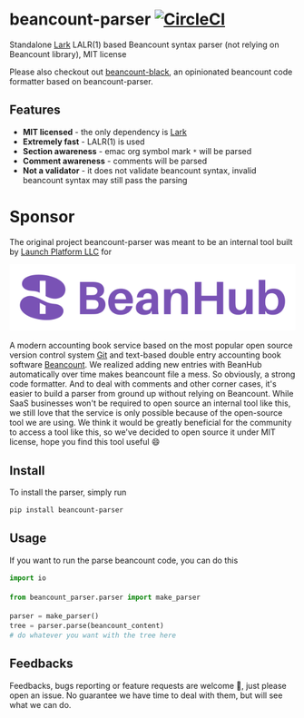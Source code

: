 # beancount-parser [![CircleCI](https://circleci.com/gh/LaunchPlatform/beancount-parser/tree/master.svg?style=svg)](https://circleci.com/gh/LaunchPlatform/beancount-parser/tree/master)
Standalone [Lark](https://github.com/lark-parser/lark) LALR(1) based Beancount syntax parser (not relying on Beancount library), MIT license

Please also checkout out [beancount-black](https://github.com/LaunchPlatform/beancount-black), an opinionated beancount code formatter based on beancount-parser.

## Features

- **MIT licensed** - the only dependency is [Lark](https://github.com/lark-parser/lark)
- **Extremely fast** - LALR(1) is used
- **Section awareness** - emac org symbol mark `*` will be parsed
- **Comment awareness** - comments will be parsed
- **Not a validator** - it does not validate beancount syntax, invalid beancount syntax may still pass the parsing

# Sponsor

The original project beancount-parser was meant to be an internal tool built by [Launch Platform LLC](https://launchplatform.com) for 

<p align="center">
  <a href="https://beanhub.io"><img src="https://github.com/LaunchPlatform/beancount-black/raw/master/assets/beanhub.svg?raw=true" alt="BeanHub logo" /></a>
</p>

A modern accounting book service based on the most popular open source version control system [Git](https://git-scm.com/) and text-based double entry accounting book software [Beancount](https://beancount.github.io/docs/index.html).
We realized adding new entries with BeanHub automatically over time makes beancount file a mess.
So obviously, a strong code formatter.
And to deal with comments and other corner cases, it's easier to build a parser from ground up without relying on Beancount.
While SaaS businesses won't be required to open source an internal tool like this, we still love that the service is only possible because of the open-source tool we are using.
We think it would be greatly beneficial for the community to access a tool like this, so we've decided to open source it under MIT license, hope you find this tool useful 😄

## Install

To install the parser, simply run

```bash
pip install beancount-parser
```

## Usage

If you want to run the parse beancount code, you can do this

```python
import io

from beancount_parser.parser import make_parser

parser = make_parser()
tree = parser.parse(beancount_content)
# do whatever you want with the tree here
```

## Feedbacks

Feedbacks, bugs reporting or feature requests are welcome 🙌, just please open an issue.
No guarantee we have time to deal with them, but will see what we can do.

